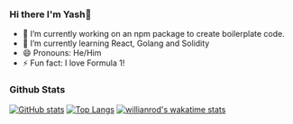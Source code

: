 ### Hi there I'm Yash👋

- 🔭 I’m currently working on an npm package to create boilerplate code.
- 🌱 I’m currently learning React, Golang and Solidity
- 😄 Pronouns: He/Him
- ⚡ Fun fact: I love Formula 1!

### Github Stats
[![GitHub stats](https://github-readme-stats.vercel.app/api?username=AlightKnight343&theme=radical)](https://github.com/anuraghazra/github-readme-stats)
[![Top Langs](https://github-readme-stats.vercel.app/api/top-langs/?username=AlightKnight343&theme=radical)](https://github.com/anuraghazra/github-readme-stats)
[![willianrod's wakatime stats](https://github-readme-stats.vercel.app/api/wakatime?username=AlightKnight343)](https://github.com/anuraghazra/github-readme-stats)



<!--
**AlightKnight343/AlightKnight343** is a ✨ _special_ ✨ repository because its `README.md` (this file) appears on your GitHub profile.

Here are some ideas to get you started:


-->
